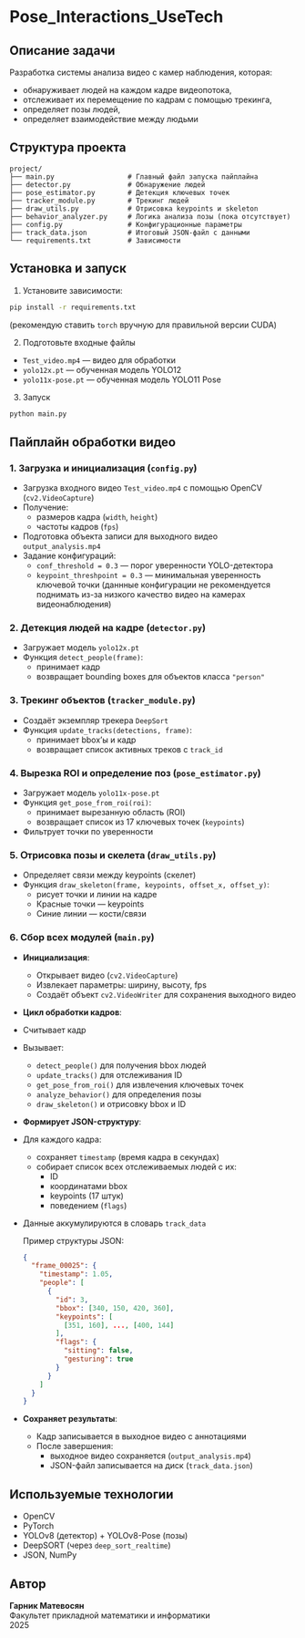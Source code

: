 # Pose_Interactions_UseTech

## Описание задачи

Разработка системы анализа видео с камер наблюдения, которая:
- обнаруживает людей на каждом кадре видеопотока,
- отслеживает их перемещение по кадрам с помощью трекинга,
- определяет позы людей,
- определяет взаимодействие между людьми 

## Структура проекта
```
project/
├── main.py                  # Главный файл запуска пайплайна
├── detector.py              # Обнаружение людей
├── pose_estimator.py        # Детекция ключевых точек
├── tracker_module.py        # Трекинг людей
├── draw_utils.py            # Отрисовка keypoints и skeleton
├── behavior_analyzer.py     # Логика анализа позы (пока отсутствует)
├── config.py                # Конфигурационные параметры
├── track_data.json          # Итоговый JSON-файл с данными
└── requirements.txt         # Зависимости
```

## Установка и запуск

1. Установите зависимости:

```bash
pip install -r requirements.txt
```
(рекомендую ставить `torch` вручную для правильной версии CUDA)

2. Подготовьте входные файлы

- `Test_video.mp4` — видео для обработки
- `yolo12x.pt` — обученная модель YOLO12
- `yolo11x-pose.pt` — обученная модель YOLO11 Pose

3. Запуск

```bash
python main.py
```

## Пайплайн обработки видео

### 1. Загрузка и инициализация (`config.py`)

- Загрузка входного видео `Test_video.mp4` с помощью OpenCV (`cv2.VideoCapture`)
- Получение:
  - размеров кадра (`width`, `height`)
  - частоты кадров (`fps`)
- Подготовка объекта записи для выходного видео `output_analysis.mp4`
- Задание конфигураций:
  - `conf_threshold = 0.3` — порог уверенности YOLO-детектора
  - `keypoint_threshpoint = 0.3` — минимальная уверенность ключевой точки
  (даннные конфигурации не рекомендуется поднимать из-за низкого качество видео на камерах видеонаблюдения)

### 2. Детекция людей на кадре (`detector.py`)

- Загружает модель `yolo12x.pt`
- Функция `detect_people(frame)`:
  - принимает кадр
  - возвращает bounding boxes для объектов класса `"person"`

### 3. Трекинг объектов (`tracker_module.py`)

- Создаёт экземпляр трекера `DeepSort`
- Функция `update_tracks(detections, frame)`:
  - принимает bbox’ы и кадр
  - возвращает список активных треков с `track_id`
 
### 4. Вырезка ROI и определение поз (`pose_estimator.py`)

- Загружает модель `yolo11x-pose.pt`
- Функция `get_pose_from_roi(roi)`:
  - принимает вырезанную область (ROI)
  - возвращает список из 17 ключевых точек (`keypoints`)
- Фильтрует точки по уверенности

### 5. Օтрисовка позы и скелета (`draw_utils.py`)
- Определяет связи между keypoints (скелет)
- Функция `draw_skeleton(frame, keypoints, offset_x, offset_y)`:
  - рисует точки и линии на кадре
  - Красные точки — keypoints
  - Синие линии — кости/связи
 
### 6. Сбор всех модулей (`main.py`)
- **Инициализация**:
  - Открывает видео (`cv2.VideoCapture`)
  - Извлекает параметры: ширину, высоту, fps
  - Создаёт объект `cv2.VideoWriter` для сохранения выходного видео

-  **Цикл обработки кадров**:
  - Считывает кадр
  - Вызывает:
    - `detect_people()` для получения bbox людей
    - `update_tracks()` для отслеживания ID
    - `get_pose_from_roi()` для извлечения ключевых точек
    - `analyze_behavior()` для определения позы
    - `draw_skeleton()` и отрисовку bbox и ID

-  **Формирует JSON-структуру**:
  - Для каждого кадра:
    - сохраняет `timestamp` (время кадра в секундах)
    - собирает список всех отслеживаемых людей с их:
      - ID
      - координатами bbox
      - keypoints (17 штук)
      - поведением (`flags`)
  - Данные аккумулируются в словарь `track_data`


    Пример структуры JSON:
    
    ```json
    {
      "frame_00025": {
        "timestamp": 1.05,
        "people": [
          {
            "id": 3,
            "bbox": [340, 150, 420, 360],
            "keypoints": [
              [351, 160], ..., [400, 144]
            ],
            "flags": {
              "sitting": false,
              "gesturing": true
            }
          }
        ]
      }
    }
    ```
- **Сохраняет результаты**:
  - Кадр записывается в выходное видео с аннотациями
  - После завершения:
    - выходное видео сохраняется (`output_analysis.mp4`)
    - JSON-файл записывается на диск (`track_data.json`)

## Используемые технологии
- OpenCV  
- PyTorch  
- YOLOv8 (детектор) + YOLOv8-Pose (позы)  
- DeepSORT (через `deep_sort_realtime`)  
- JSON, NumPy

## Автор
  **Гарник Матевосян**  
  Факультет прикладной математики и информатики  
  2025
  
